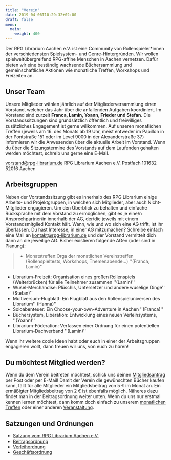 ```yaml
---
title: "Verein"
date: 2019-04-06T10:29:32+02:00
draft: false
menu:
  main:
    weight: 400
---
```


Der RPG Librarium Aachen e.V. ist eine Community von Rollenspieler*innen der verschiedensten Spielsystem- und Genre-Hintergründen. Wir wollen spielweltübergreifend RPG-affine Menschen in Aachen vernetzen. Dafür bieten wir eine beständig wachsende Büchersammlung und gemeinschaftliche Aktionen wie monatliche Treffen, Workshops und Freizeiten an.

## Unser Team
Unsere Mitglieder wählen jährlich auf der Mitgliederversammlung einen Vorstand, welcher das Jahr über die anfallenden Aufgaben koordiniert. Im Vorstand sind zurzeit  **Franca, Lamin, Yoann, Frieder und Stefan**. Die Vorstandssitzungen sind grundsätzlich öffentlich und freiwilliges zusätzliches Engagement ist gerne willkommen. Auf unseren monatlichen Treffen (jeweils am 16. des Monats ab 19 Uhr, meist entweder im Papillon in der Pontstraße 151 oder im Level 9000 in der Alexanderstraße 37) informieren wir die Anwesenden über die aktuelle Arbeit im Vorstand. Wenn du über die Sitzungstermine des Vorstands auf dem Laufenden gehalten werden möchtest, schreib uns gerne eine E-Mail.

[vorstand@rpg-librarium.de](mailto:vorstand@rpg-librarium.de)
RPG Librarium Aachen e.V.
Postfach 101632
52016 Aachen

## Arbeitsgruppen
Neben der Vorstandssitzung gibt es innerhalb des RPG Librarium einige Arbeits- und Projektgruppen, in welchen sich Mitglieder, aber auch Nicht-Mitglieder engagieren. Um den Überblick zu behalten und einfache Rücksprache mit dem Vorstand zu ermöglichen, gibt es je eine/n Ansprechpartner/in innerhalb der AG, der/die jeweils mit einem Vorstandsmitglied Kontakt hält. Wann, wie und wo sich eine AG trifft, ist ihr überlassen.
Du hast Interesse, in einer AG mitzumachen? Schreibe einfach eine Mail an kontakt@rpg-librarium.de und der Vorstand vermittelt dich dann an die jeweilige AG. Bisher existieren folgende AGen (oder sind in Planung):

>* Monatstreffen:Orga der monatlichen Vereinstreffen (Rollenspieltests, Workshops, Themenabende...) ''(Franca, Lamin)''
* Librarium-Freizeit: Organisation eines großen Rollenspiels (Welterbrücken) für alle Teilnehmer zusammen ''(Lamin)''
* Wusel-Merchandise: Plüschis, Untersetzer und andere wuselige Dinge'' (Stefan)''
* Multiversum-Flugblatt: Ein Flugblatt aus den Rollenspieluniversen des Librarium'' (Hanna)''
* Soloabenteuer: Ein Choose-your-own-Adventure in Aachen ''(Franca)''
* Büchersystem, Liberation: Entwicklung eines neuen Verleihsystems,  ''(Yoann)''
* Librarium-Föderation: Verfassen einer Ordnung für einen potentiellen Librarium-Dachverband ''(Lamin)''

Wenn ihr weitere coole Ideen habt oder euch in einer der Arbeitsgruppen engagieren wollt, dann freuen wir uns, von euch zu hören!

## Du möchtest Mitglied werden?
Wenn du dem Verein beitreten möchtest, schick uns deinen [Mitgliedsantrag]() per Post oder per E-Mail! Damit der Verein die gewünschten Bücher kaufen kann, fällt für alle Mitglieder ein Mitgliedsbeitrag von 5 € im Monat an. Ein ermäßigter Mitgliedsbeitrag von 2 € ist ebenfalls möglich. Näheres dazu findet man in der Beitragsordnung weiter unten. Wenn du uns nur erstmal kennen lernen möchtest, dann komm doch einfach zu unserem [monatlichen Treffen](/veranstaltungen#Stammtisch) oder einer anderen [Veranstaltung](/Veranstaltungen).

## Satzungen und Ordnungen
- [Satzung vom RPG Librarium Aachen e.V.](/files/Satzung_RPG_Librarium_Aachen.pdf)
- [Beitragsordnung](/files/Beitragsordnung.pdf)
- [Verleihordnung](/files/Verleihordnung.pdf)
- [Geschäftsordnung](/files/Geschäftsordnung.pdf)

